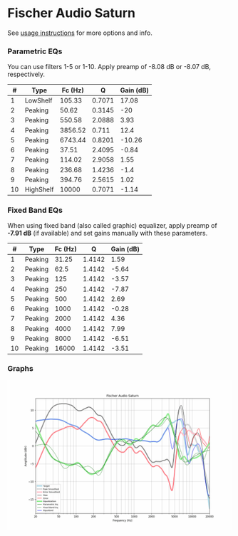 # Fischer Audio Saturn
See [usage instructions](https://github.com/jaakkopasanen/AutoEq#usage) for more options and info.

### Parametric EQs
You can use filters 1-5 or 1-10. Apply preamp of -8.08 dB or -8.07 dB, respectively.

|   # | Type      |   Fc (Hz) |      Q |   Gain (dB) |
|-----|-----------|-----------|--------|-------------|
|   1 | LowShelf  |    105.33 | 0.7071 |       17.08 |
|   2 | Peaking   |     50.62 | 0.3145 |      -20    |
|   3 | Peaking   |    550.58 | 2.0888 |        3.93 |
|   4 | Peaking   |   3856.52 | 0.711  |       12.4  |
|   5 | Peaking   |   6743.44 | 0.8201 |      -10.26 |
|   6 | Peaking   |     37.51 | 2.4095 |       -0.84 |
|   7 | Peaking   |    114.02 | 2.9058 |        1.55 |
|   8 | Peaking   |    236.68 | 1.4236 |       -1.4  |
|   9 | Peaking   |    394.76 | 2.5615 |        1.02 |
|  10 | HighShelf |  10000    | 0.7071 |       -1.14 |

### Fixed Band EQs
When using fixed band (also called graphic) equalizer, apply preamp of **-7.91 dB** (if available) and set gains manually with these parameters.

|   # | Type    |   Fc (Hz) |      Q |   Gain (dB) |
|-----|---------|-----------|--------|-------------|
|   1 | Peaking |     31.25 | 1.4142 |        1.59 |
|   2 | Peaking |     62.5  | 1.4142 |       -5.64 |
|   3 | Peaking |    125    | 1.4142 |       -3.57 |
|   4 | Peaking |    250    | 1.4142 |       -7.87 |
|   5 | Peaking |    500    | 1.4142 |        2.69 |
|   6 | Peaking |   1000    | 1.4142 |       -0.28 |
|   7 | Peaking |   2000    | 1.4142 |        4.36 |
|   8 | Peaking |   4000    | 1.4142 |        7.99 |
|   9 | Peaking |   8000    | 1.4142 |       -6.51 |
|  10 | Peaking |  16000    | 1.4142 |       -3.51 |

### Graphs
![](./Fischer%20Audio%20Saturn.png)
